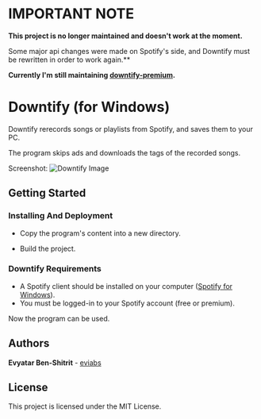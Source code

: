 # IMPORTANT NOTE #
**This project is no longer maintained and doesn't work at the moment.**

Some major api changes were made on Spotify's side, and Downtify must be rewritten in order to work again.**


**Currently I'm still maintaining [downtify-premium](https://github.com/eviabs/downtify-premium).**

# Downtify (for Windows)

Downtify rerecords songs or playlists from Spotify, and saves them to your PC.

The program skips ads and downloads the tags of the recorded songs.

Screenshot:
![Downtify Image](https://user-images.githubusercontent.com/14614396/33404137-d262551e-d56b-11e7-9eae-e7473773c30b.png)


## Getting Started 

### Installing And Deployment

* Copy the program's content into a new directory.

* Build the project.

### Downtify Requirements  

* A Spotify client should be installed on your computer ([Spotify for Windows](https://www.spotify.com/il/download/windows/)).
* You must be logged-in to your Spotify account (free or premium).

Now the program can be used. 


## Authors

**Evyatar Ben-Shitrit** - [eviabs](https://github.com/eviabs)

## License

This project is licensed under the MIT License.
